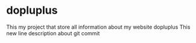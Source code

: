 # dopluplus
This my project that store all information about my website dopluplus
This new line description about git commit
